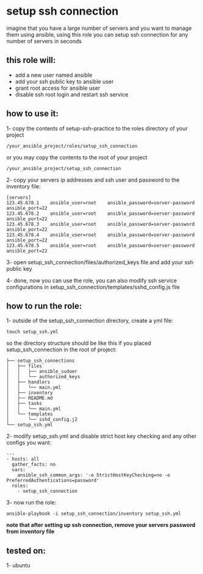# setup ssh connection
imagine that you have a large number of servers and you want to manage them using ansible, using this role
you can setup ssh connection for any number of servers in seconds


## this role will:
+ add a new user named ansible
+ add your ssh public key to ansible user
+ grant root access for ansible user
+ disable ssh root login and restart ssh service


## how to use it:

1- copy the contents of setup-ssh-practice to the roles directory of your project

    /your_ansible_project/roles/setup_ssh_connection

or you may copy the contents to the root of your project

    /your_ansible_project/setup_ssh_connection
    

2- copy your servers ip addresses and ssh user and password to the inventory file:

    [servers]
    123.45.678.1    ansible_user=root    ansible_password=server-password   ansible_port=22
    123.45.678.2    ansible_user=root    ansible_password=server-password   ansible_port=22
    123.45.678.3    ansible_user=root    ansible_password=server-password   ansible_port=22
    123.45.678.4    ansible_user=root    ansible_password=server-password   ansible_port=22
    123.45.678.5    ansible_user=root    ansible_password=server-password   ansible_port=22
    
3- open setup_ssh_connection/files/authorized_keys file and add your ssh public key

4- done, now you can use the role, you can also modify ssh service 
configurations in setup_ssh_connection/templates/sshd_config.js file



## how to run the role:

1- outside of the setup_ssh_connection directory, create a yml file:

    touch setup_ssh.yml
    
so the directory structure should be like this if you placed setup_ssh_connection in the root of project:
    
    ├── setup_ssh_connections
    │   ├── files
    │   │   ├── ansible_sudoer
    │   │   └── authorized_keys
    │   ├── handlers
    │   │   └── main.yml
    │   ├── inventory
    │   ├── README.md
    │   ├── tasks
    │   │   └── main.yml
    │   └── templates
    │       └── sshd_config.j2
    └── setup_ssh.yml
    
2- modify setup_ssh.yml and disable strict host key checking and any other configs you want:

    ---
    - hosts: all
      gather_facts: no
      vars:
        ansible_ssh_common_args: '-o StrictHostKeyChecking=no -o PreferredAuthentications=password'
      roles:
        - setup_ssh_connection

3- now run the role:

    ansible-playbook -i setup_ssh_connection/inventory setup_ssh.yml

**note that after setting up ssh connection, remove your servers password from inventory file**

## tested on:
1- ubuntu

